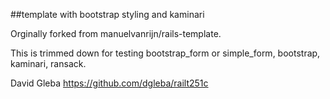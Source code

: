 
##template with bootstrap styling and kaminari

Orginally forked from manuelvanrijn/rails-template.

This is trimmed down for testing bootstrap_form or simple_form, bootstrap, kaminari, ransack.

David Gleba
https://github.com/dgleba/railt251c

